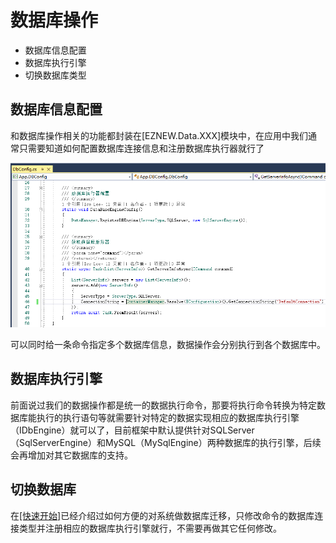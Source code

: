 # 数据库操作

+ 数据库信息配置
+ 数据库执行引擎
+ 切换数据库类型

## 数据库信息配置

和数据库操作相关的功能都封装在[EZNEW.Data.XXX]模块中，在应用中我们通常只需要知道如何配置数据库连接信息和注册数据库执行器就行了

<img src="assets/images/dbconfig.png" alt="EZNEW" title="EZNEW">

可以同时给一条命令指定多个数据库信息，数据操作会分别执行到各个数据库中。

## 数据库执行引擎

前面说过我们的数据操作都是统一的数据执行命令，那要将执行命令转换为特定数据库能执行的执行语句等就需要针对特定的数据实现相应的数据库执行引擎（IDbEngine）就可以了，目前框架中默认提供针对SQLServer（SqlServerEngine）和MySQL（MySqlEngine）两种数据库的执行引擎，后续会再增加对其它数据库的支持。

## 切换数据库

在[[快速开始]](quick-start)已经介绍过如何方便的对系统做数据库迁移，只修改命令的数据库连接类型并注册相应的数据库执行引擎就行，不需要再做其它任何修改。